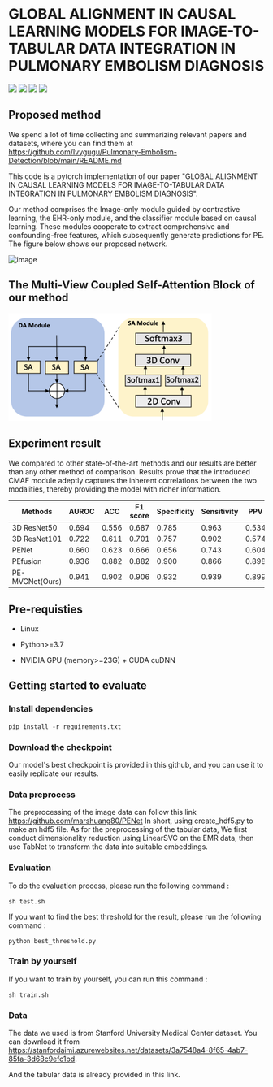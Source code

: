 # GLOBAL ALIGNMENT IN CAUSAL LEARNING MODELS FOR IMAGE-TO-TABULAR DATA INTEGRATION IN PULMONARY EMBOLISM DIAGNOSIS

![](https://img.shields.io/badge/-Github-181717?style=flat-square&logo=Github&logoColor=FFFFFF)
![](https://img.shields.io/badge/-Awesome-FC60A8?style=flat-square&logo=Awesome&logoColor=FFFFFF)
![](https://img.shields.io/badge/-Python-3776AB?style=flat-square&logo=Python&logoColor=FFFFFF)
![](https://img.shields.io/badge/-Pytorch-EE4C2C?style=flat-square&logo=Pytorch&logoColor=FFFFFF)

## Proposed method
We spend a lot of time collecting and summarizing relevant papers and datasets, where you can find them at https://github.com/Ivygugu/Pulmonary-Embolism-Detection/blob/main/README.md

This code is a pytorch implementation of our paper "GLOBAL ALIGNMENT IN CAUSAL LEARNING MODELS FOR IMAGE-TO-TABULAR DATA INTEGRATION IN PULMONARY EMBOLISM DIAGNOSIS".

Our method comprises the Image-only module guided by contrastive learning, the EHR-only module, and the classifier module based on causal learning. These modules cooperate to extract comprehensive and confounding-free features, which subsequently generate predictions for PE. The figure below shows our proposed network.

![image](images/model.png)

 ## The Multi-View Coupled Self-Attention Block of our method
<img src="https://github.com/LeavingStarW/PE-MVCNET/blob/main/images/DASA.png?raw=true" width="400px">



 ## Experiment result
   We compared to other state-of-the-art methods and our results are better than any other method of comparison. Results prove that the introduced CMAF module adeptly captures the inherent correlations between the two modalities, thereby providing the model with richer information.
<table>
<thead>
  <tr>
    <th>Methods</th>
    <th>AUROC</th>
    <th>ACC</th>
    <th>F1 score</th>
    <th>Specificity</th>
    <th>Sensitivity</th>
    <th>PPV</th>
    <th>NPV</th>
  </tr>
</thead>
<tbody>
  <tr>
    <td>3D ResNet50</td>
    <td>0.694</td>
    <td>0.556</td>
    <td>0.687</td>
    <td>0.785</td>
    <td>0.963</td>
    <td>0.534</td>
    <td>0.785</td>
  </tr>
  <tr>
    <td>3D ResNet101</td>
    <td>0.722</td>
    <td>0.611</td>
    <td>0.701</td>
    <td>0.757</td>
    <td>0.902</td>
    <td>0.574</td>
    <td>0.757</td>
  </tr>
  <tr>
    <td>PENet</td>
    <td>0.660</td>
    <td>0.623</td>
    <td>0.666</td>
    <td>0.656</td>
    <td>0.743</td>
    <td>0.604</td>
    <td>0.656</td>
  </tr>
  <tr>
    <td>PEfusion</td>
    <td>0.936</td>
    <td>0.882</td>
    <td>0.882</td>
    <td>0.900</td>
    <td>0.866</td>
    <td>0.898</td>
    <td>0.867</td>
  </tr>
  <tr>
    <td>PE-MVCNet(Ours)</td>
    <td>0.941</td>
    <td>0.902</td>
    <td>0.906</td>
    <td>0.932</td>
    <td>0.939</td>
    <td>0.899</td>
    <td>0.932</td>
  </tr>
</tbody>
</table>

## Pre-requisties
* Linux

* Python>=3.7

* NVIDIA GPU (memory>=23G) + CUDA cuDNN

## Getting started to evaluate
### Install dependencies
```
pip install -r requirements.txt
```
### Download the checkpoint
Our model's best checkpoint is provided in this github, and you can use it to easily replicate our results.

### Data preprocess
The preprocessing of the image data can follow this link https://github.com/marshuang80/PENet
 In short, using create_hdf5.py to make an hdf5 file. As for the preprocessing of the tabular data, We first conduct dimensionality reduction using LinearSVC on the EMR data, then use TabNet to transform the data into suitable embeddings. 

### Evaluation
To do the evaluation process, please run the following command :
```
sh test.sh
```
If you want to find the best threshold for the result, please run the following command :
```
python best_threshold.py
```

### Train by yourself
If you want to train by yourself, you can run this command :
```
sh train.sh
```

### Data
The data we used is from Stanford University Medical Center dataset. You can download it from https://stanfordaimi.azurewebsites.net/datasets/3a7548a4-8f65-4ab7-85fa-3d68c9efc1bd.

And the tabular data is already provided in this link.

